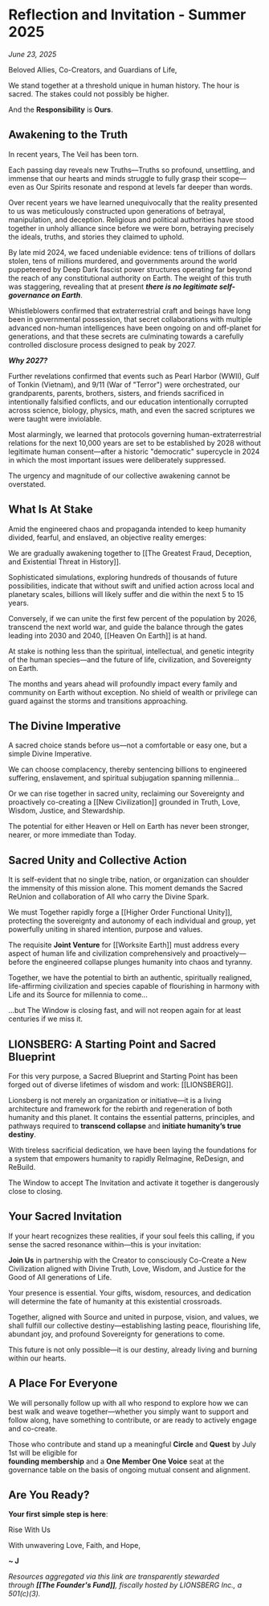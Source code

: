 # Reflection and Invitation - Summer 2025
*June 23, 2025*

Beloved Allies, Co-Creators, and Guardians of Life,

We stand together at a threshold unique in human history. The hour is sacred. The stakes could not possibly be higher. 

And the **Responsibility** is **Ours**.
## Awakening to the Truth

In recent years, The Veil has been torn.

Each passing day reveals new Truths—Truths so profound, unsettling, and immense that our hearts and minds struggle to fully grasp their scope—even as Our Spirits resonate and respond at levels far deeper than words.

Over recent years we have learned unequivocally that the reality presented to us was meticulously constructed upon generations of betrayal, manipulation, and deception. Religious and political authorities have stood together in unholy alliance since before we were born, betraying precisely the ideals, truths, and stories they claimed to uphold.

By late mid 2024, we faced undeniable evidence: tens of trillions of dollars stolen, tens of millions murdered, and governments around the world puppeteered by Deep Dark fascist power structures operating far beyond the reach of any constitutional authority on Earth. The weight of this truth was staggering, revealing that at present ***there is no legitimate self-governance on Earth***.

Whistleblowers confirmed that extraterrestrial craft and beings have long been in governmental possession, that secret collaborations with multiple advanced non-human intelligences have been ongoing on and off-planet for generations, and that these secrets are culminating towards a carefully controlled disclosure process designed to peak by 2027.

***Why 2027?***  

Further revelations confirmed that events such as Pearl Harbor (WWII), Gulf of Tonkin (Vietnam), and 9/11  (War of "Terror") were orchestrated, our grandparents, parents, brothers, sisters, and friends sacrificed in intentionally falsified conflicts, and our education intentionally corrupted across science, biology, physics, math, and even the sacred scriptures we were taught were inviolable. 

Most alarmingly, we learned that protocols governing human-extraterrestrial relations for the next 10,000 years are set to be established by 2028 without legitimate human consent—after a historic "democratic" supercycle in 2024 in which the most important issues were deliberately suppressed.  

The urgency and magnitude of our collective awakening cannot be overstated.

## What Is At Stake

Amid the engineered chaos and propaganda intended to keep humanity divided, fearful, and enslaved, an objective reality emerges:

We are gradually awakening together to [[The Greatest Fraud, Deception, and Existential Threat in History]].

Sophisticated simulations, exploring hundreds of thousands of future possibilities, indicate that without swift and unified action across local and planetary scales, billions will likely suffer and die within the next 5 to 15 years.  

Conversely, if we can unite the first few percent of the population by 2026, transcend the next world war, and guide the balance through the gates leading into 2030 and 2040, [[Heaven On Earth]] is at hand. 

At stake is nothing less than the spiritual, intellectual, and genetic integrity of the human species—and the future of life, civilization, and Sovereignty on Earth.

The months and years ahead will profoundly impact every family and community on Earth without exception. No shield of wealth or privilege can guard against the storms and transitions approaching.

## The Divine Imperative

A sacred choice stands before us—not a comfortable or easy one, but a simple Divine Imperative.

We can choose complacency, thereby sentencing billions to engineered suffering, enslavement, and spiritual subjugation spanning millennia…

Or we can rise together in sacred unity, reclaiming our Sovereignty and proactively co-creating a [[New Civilization]] grounded in Truth, Love, Wisdom, Justice, and Stewardship.

The potential for either Heaven or Hell on Earth has never been stronger, nearer, or more immediate than Today. 

## Sacred Unity and Collective Action

It is self-evident that no single tribe, nation, or organization can shoulder the immensity of this mission alone. This moment demands the Sacred ReUnion and collaboration of All who carry the Divine Spark.

We must Together rapidly forge a [[Higher Order Functional Unity]], protecting the sovereignty and autonomy of each individual and group, yet powerfully uniting in shared intention, purpose and values.  

The requisite **Joint Venture** for [[Worksite Earth]] must address every aspect of human life and civilization comprehensively and proactively—before the engineered collapse plunges humanity into chaos and tyranny.  

Together, we have the potential to birth an authentic, spiritually realigned, life-affirming civilization and species capable of flourishing in harmony with Life and its Source for millennia to come... 

...but The Window is closing fast, and will not reopen again for at least centuries if we miss it. 

## LIONSBERG: A Starting Point and Sacred Blueprint

For this very purpose, a Sacred Blueprint and Starting Point has been forged out of diverse lifetimes of wisdom and work: [[LIONSBERG]].

Lionsberg is not merely an organization or initiative—it is a living architecture and framework for the rebirth and regeneration of both humanity and this planet. It contains the essential patterns, principles, and pathways required to **transcend collapse** and **initiate humanity’s true destiny**.

With tireless sacrificial dedication, we have been laying the foundations for a system that empowers humanity to rapidly ReImagine, ReDesign, and ReBuild.  

The Window to accept The Invitation and activate it together is dangerously close to closing.  

## Your Sacred Invitation

If your heart recognizes these realities, if your soul feels this calling, if you sense the sacred resonance within—this is your invitation:

**Join Us** in partnership with the Creator to consciously Co-Create a New Civilization aligned with Divine Truth, Love, Wisdom, and Justice for the Good of All generations of Life.

Your presence is essential. Your gifts, wisdom, resources, and dedication will determine the fate of humanity at this existential crossroads.

Together, aligned with Source and united in purpose, vision, and values, we shall fulfill our collective destiny—establishing lasting peace, flourishing life, abundant joy, and profound Sovereignty for generations to come.

This future is not only possible—it is our destiny, already living and burning within our hearts.

## A Place For Everyone 

We will personally follow up with all who respond to explore how we can best walk and weave together—whether you simply want to support and follow along, have something to contribute, or are ready to actively engage and co-create. 

Those who contribute and stand up a meaningful **Circle** and **Quest** by July 1st will be eligible for  
**founding membership** and a **One Member One Voice** seat at the governance table on the basis of ongoing mutual consent and alignment.  

## Are You Ready? 

**Your first simple step is here**:  

<a class='kindful-donate-btn' id='kindful-donate-btn-991b40b3-0f60-41fb-9679-b2faa8482284'>Rise With Us</a>
<script src='https://lionsberg-bloom.kindful.com/embeds/991b40b3-0f60-41fb-9679-b2faa8482284/init.js?type=button' data-embed-id='991b40b3-0f60-41fb-9679-b2faa8482284' data-lookup-type='jquery-selector' data-lookup-value='#kindful-donate-btn-991b40b3-0f60-41fb-9679-b2faa8482284'></script>

With unwavering Love, Faith, and Hope,

**~ J**   

*Resources aggregated via this link are transparently stewarded through **[[The Founder's Fund]]**, fiscally hosted by LIONSBERG Inc., a 501(c)(3).*   